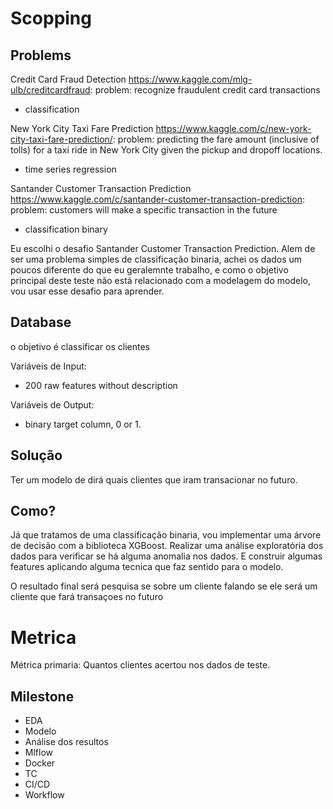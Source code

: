 # Scopping

## Problems

Credit Card Fraud Detection
https://www.kaggle.com/mlg-ulb/creditcardfraud:
problem: recognize fraudulent credit card transactions
 * classification

New York City Taxi Fare Prediction
https://www.kaggle.com/c/new-york-city-taxi-fare-prediction/:
problem: predicting the fare amount (inclusive of tolls) for a taxi ride in New York City given the pickup and dropoff locations.
 * time series regression

Santander Customer Transaction Prediction
https://www.kaggle.com/c/santander-customer-transaction-prediction:
problem: customers will make a specific transaction in the future
 * classification binary

 Eu escolhi o desafio Santander Customer Transaction Prediction. Alem de ser uma problema simples de classificação binaria, achei os dados um poucos diferente do que eu geralemnte trabalho, e como o objetivo principal deste teste não está relacionado com a modelagem do modelo, vou usar esse desafio para aprender. 

## Database

o objetivo é classificar os clientes

Variáveis de Input:
 * 200 raw features without description

Variáveis de Output:
 * binary target column, 0 or 1.

## Solução

Ter um modelo de dirá quais clientes que iram transacionar no futuro.

## Como?

Já que tratamos de uma classificação binaria, vou implementar uma árvore de decisão com a biblioteca XGBoost.
Realizar uma análise exploratória dos dados para verificar se há alguma anomalia nos dados.
E construir algumas features aplicando alguma tecnica que faz sentido para o modelo.

O resultado final será pesquisa se sobre um cliente falando se ele será um cliente que fará transaçoes no futuro

# Metrica 

Métrica primaria: Quantos clientes acertou nos dados de teste.

## Milestone

* EDA
* Modelo
* Análise dos resultos
* Mlflow
* Docker
* TC
* CI/CD
* Workflow

